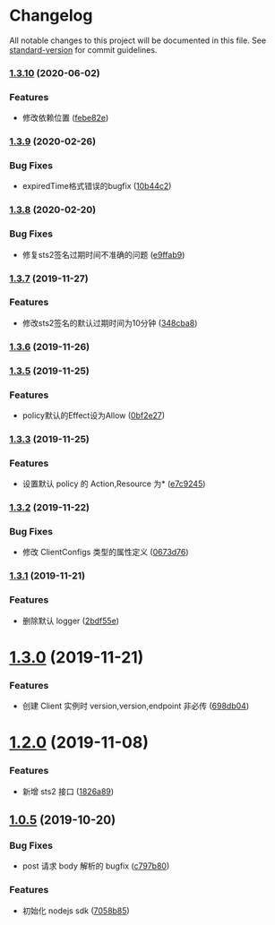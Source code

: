# Changelog

All notable changes to this project will be documented in this file. See [standard-version](https://github.com/conventional-changelog/standard-version) for commit guidelines.

### [1.3.10](https://github.com/TTvcloud/vcloud-sdk-nodejs/compare/v1.3.9...v1.3.10) (2020-06-02)


### Features

* 修改依赖位置 ([febe82e](https://github.com/TTvcloud/vcloud-sdk-nodejs/commit/febe82e32eaf9e0f5cd88865007e9512c9176de5))

### [1.3.9](https://github.com/TTvcloud/vcloud-sdk-nodejs/compare/v1.3.8...v1.3.9) (2020-02-26)


### Bug Fixes

* expiredTime格式错误的bugfix ([10b44c2](https://github.com/TTvcloud/vcloud-sdk-nodejs/commit/10b44c2a09365ea3021b61f7c30f7adbe97e3d82))

### [1.3.8](https://github.com/TTvcloud/vcloud-sdk-nodejs/compare/v1.3.7...v1.3.8) (2020-02-20)


### Bug Fixes

* 修复sts2签名过期时间不准确的问题 ([e9ffab9](https://github.com/TTvcloud/vcloud-sdk-nodejs/commit/e9ffab9a8d9c32d8bc51b9717ca68c7d6602f18e))

### [1.3.7](https://github.com/TTvcloud/vcloud-sdk-nodejs/compare/v1.3.6...v1.3.7) (2019-11-27)


### Features

* 修改sts2签名的默认过期时间为10分钟 ([348cba8](https://github.com/TTvcloud/vcloud-sdk-nodejs/commit/348cba872d1d38da1239218d71e02140cc75f1e5))

### [1.3.6](https://github.com/TTvcloud/vcloud-sdk-nodejs/compare/v1.3.5...v1.3.6) (2019-11-26)

### [1.3.5](https://github.com/TTvcloud/vcloud-sdk-nodejs/compare/v1.3.4...v1.3.5) (2019-11-25)


### Features

* policy默认的Effect设为Allow ([0bf2e27](https://github.com/TTvcloud/vcloud-sdk-nodejs/commit/0bf2e27e6720782e9f4c888cfd66932c36a834e6))

### [1.3.3](https://github.com/TTvcloud/vcloud-sdk-nodejs/compare/v1.3.2...v1.3.3) (2019-11-25)

### Features

- 设置默认 policy 的 Action,Resource 为\* ([e7c9245](https://github.com/TTvcloud/vcloud-sdk-nodejs/commit/e7c9245a68c0490f4f7fab182496b7dcaa5bff23))

### [1.3.2](https://github.com/TTvcloud/vcloud-sdk-nodejs/compare/v1.3.1...v1.3.2) (2019-11-22)

### Bug Fixes

- 修改 ClientConfigs 类型的属性定义 ([0673d76](https://github.com/TTvcloud/vcloud-sdk-nodejs/commit/0673d76dd831cc7cc77786e5ffd637181d454938))

### [1.3.1](https://github.com/TTvcloud/vcloud-sdk-nodejs/compare/v1.3.0...v1.3.1) (2019-11-21)

### Features

- 删除默认 logger ([2bdf55e](https://github.com/TTvcloud/vcloud-sdk-nodejs/commit/2bdf55e8198c2c773c2e3bc2f15d3bba8e4c0f30))

# [1.3.0](https://github.com/TTvcloud/vcloud-sdk-nodejs/compare/v1.2.3...v1.3.0) (2019-11-21)

### Features

- 创建 Client 实例时 version,version,endpoint 非必传 ([698db04](https://github.com/TTvcloud/vcloud-sdk-nodejs/commit/698db045041774d89e3f41cf3f6a0e5dde723cd6))

# [1.2.0](https://github.com/TTvcloud/vcloud-sdk-nodejs/compare/v1.1.0...v1.2.0) (2019-11-08)

### Features

- 新增 sts2 接口 ([1826a89](https://github.com/TTvcloud/vcloud-sdk-nodejs/commit/1826a8996145cf2b77d66f0e41be0d4ab306060c))

## [1.0.5](https://github.com/TTvcloud/vcloud-sdk-nodejs/compare/7058b859a201c0f3a05a1680a671d584f1578878...v1.0.5) (2019-10-20)

### Bug Fixes

- post 请求 body 解析的 bugfix ([c797b80](https://github.com/TTvcloud/vcloud-sdk-nodejs/commit/c797b807f8fe8cfd6e10c96c3c74bb2833664564))

### Features

- 初始化 nodejs sdk ([7058b85](https://github.com/TTvcloud/vcloud-sdk-nodejs/commit/7058b859a201c0f3a05a1680a671d584f1578878))
